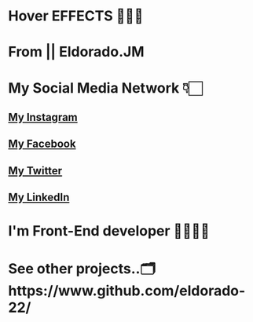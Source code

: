 # Hover EFFECTS 🏋️‍♂️💪

# From || Eldorado.JM
# My Social Media Network 👇🏻 <br/>
<h2> <a href="https://www.instagram.com/e.jumashevv_996/" target="_blank">My Instagram</a></h2>
<h2> <a href="https://www.facebook.com/eldoradojumashevv" target="_blank">My Facebook</a></h2>
<h2> <a href="https://twitter.com/jumashevv996" target="_blank">My Twitter</a></h2>
<h2> <a href="https://www.linkedin.com/in/eldorado-jumashevv-51a792259/" target="_blank">My LinkedIn</a>  </h2>
<h1> I'm Front-End developer 👨🏻‍💻✨</h1>
<h1> See other projects..🗂️ https://www.github.com/eldorado-22/ </br>
